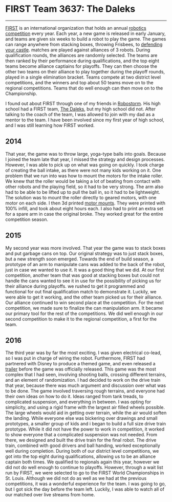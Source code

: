 # FIRST Team 3637: The Daleks
---

[FIRST](http://www.firstinspires.org/) is an international organization that holds an annual [robotics competition](http://www.firstinspires.org/robotics/frc) every year. Each year, a new game is released in early January, and teams are given six weeks to build a robot to play the game. The games can range anywhere from stacking boxes, throwing Frisbees, to [defending your castle](http://www.firstinspires.org/sites/default/files/uploads/resource_library/frc/first-stronghold-game-onepage.pdf). matches are played against alliances of 3 robots. During qualification rounds, the alliances are randomly selected. The teams are then ranked by their performance during qualifications, and the top eight teams become alliance captiains for playoffs. They can then choose the other two teams on their alliance to play together during the playoff rounds, played in a single elimination bracket. Teams compete at two district level competitions, and the winners and top about 50 teams move on to the regional competitions. Teams that do well enough can then move on to the Championship.

I found out about FIRST through one of my friends in [Robostorm](Robostorm.md). His high school had a FIRST team, [The Daleks](http://team3637.org), but my high school did not. After talking to the coach of the team, I was allowed to join with my dad as a mentor to the team. I have been involved since my first year of high school, and I was still learning how FIRST worked.

## 2014

That year, the game was to throw large, yoga-type balls into goals. Because I joined the team late that year, I missed the strategy and design processes. However, I was able to pick up on what was going on quickly. I took charge of creating the ball intake, as there were not many kids working on it. One problem that we run into was how to mount the motors for the intake roller. We knew that the roller would be taking a lot of beating from contact with other robots and the playing field, so it had to be very strong. The arm also had to be able to be lifted up to pull the ball in, so it had to be lightweight. The solution was to mount the roller directly to geared motors, with one motor on each side. I then 3d printed [motor mounts](http://www.thingiverse.com/thing:237315). They were printed with 100% infill, and took about eight hours each. I also had to print an extra set for a spare arm in case the original broke. They worked great for the entire competition season.

## 2015

My second year was more involved. That year the game was to stack boxes and put garbage cans on top. Our original strategy was to just stack boxes, but a new strength soon emerged. Towards the end of build season, a prototype of an arm to manipulate cans was added to the back of the robot, just in case we wanted to use it. It was a good thing that we did. At our first competition, another team that was good at stacking boxes but could not handle the cans wanted to see it in use for the possibility of picking us for their alliance during playoffs. we rushed to get it programmed and functional for out final qualification match to demonstrate it. Luckily, we were able to get it working, and the other team picked us for their alliance. Our alliance continued to win second place at the competition. For the next competition, we made sure to finalize the can manipulation arm. It became our primary tool for the rest of the competitions. We did well enough in our second competition to make it to the regional competition, a first for the team.

## 2016

The third year was by far the most exciting. I was given electrical co-lead, so I was put in charge of wiring the robot. Furthermore, FIRST had partnered with Disney to produce a themed game, and even released a [trailer](http://www.firstinspires.org/robotics/frc/welcome-to-first-stronghold) before the game was officially released. This game was the most complex that I had seen, involving shooting balls, crossing different terrains, and an element of randomization. I had decided to work on the drive train that year, because there was much argument and discussion over what was to be done. The game involved traversing rough terrains, and everyone had their own ideas on how to do it. Ideas ranged from tank treads, to complicated suspension, and everything in between. I was opting for simplicity, and using a rigid frame with the largest air filled wheels possible. The large wheels would aid in getting over terrain, while the air would soften the landing. While everyone else was bickering over drawings and small prototypes, a smaller group of kids and i began to build a full size drive train prototype. While it did not have the power to work in competition, it worked to show everyone that a complicated suspension was not needed. From there, we designed and built the drive train for the final robot. The drive train, combined with good drivers and ball handing, worked exceptionally well during completion. During both of our district level competitions, we got into the top eight during qualifications, allowing us to be an alliance captain both times. We qualified to regionals again this year, however we did not do well enough to continue to playoffs. However, through a wait list run by FIRST, we were selected to go to the FIRST World Championships in St. Louis. Although we did not do as well as we had at the previous competitions, it was a wonderful experience for the team. I was going to go, but I got sick the day before the team left. Luckily, I was able to watch all of our matched over live streams from home.
